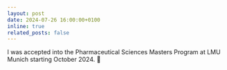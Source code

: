 ```yaml
---
layout: post
date: 2024-07-26 16:00:00+0100
inline: true
related_posts: false
---
```


I was accepted into the Pharmaceutical Sciences Masters Program at LMU Munich starting October 2024. 🎉
